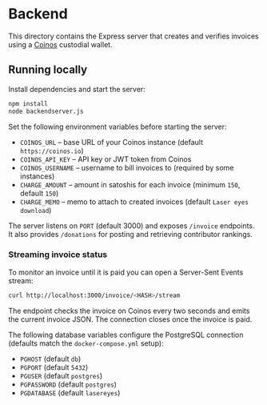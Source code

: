 # Backend

This directory contains the Express server that creates and verifies invoices using a [Coinos](https://coinos.io) custodial wallet.

## Running locally

Install dependencies and start the server:

```bash
npm install
node backendserver.js
```

Set the following environment variables before starting the server:

- `COINOS_URL` – base URL of your Coinos instance (default `https://coinos.io`)
- `COINOS_API_KEY` – API key or JWT token from Coinos
- `COINOS_USERNAME` – username to bill invoices to (required by some instances)
- `CHARGE_AMOUNT` – amount in satoshis for each invoice (minimum `150`, default `150`)
- `CHARGE_MEMO` – memo to attach to created invoices (default `Laser eyes download`)

The server listens on `PORT` (default 3000) and exposes `/invoice` endpoints.
It also provides `/donations` for posting and retrieving contributor rankings.

### Streaming invoice status

To monitor an invoice until it is paid you can open a Server-Sent Events stream:

```bash
curl http://localhost:3000/invoice/<HASH>/stream
```

The endpoint checks the invoice on Coinos every two seconds and emits the
current invoice JSON. The connection closes once the invoice is paid.

The following database variables configure the PostgreSQL connection (defaults
match the `docker-compose.yml` setup):

- `PGHOST` (default `db`)
- `PGPORT` (default `5432`)
- `PGUSER` (default `postgres`)
- `PGPASSWORD` (default `postgres`)
- `PGDATABASE` (default `lasereyes`)
